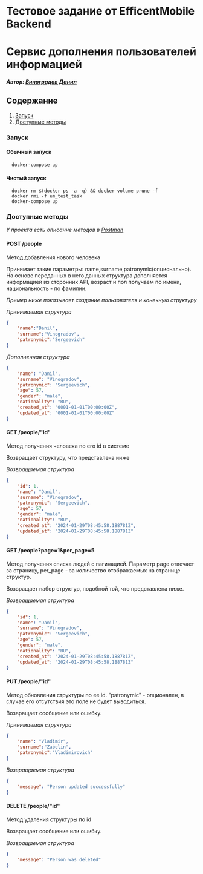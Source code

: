 # Тестовое задание от EfficentMobile Backend
# Сервис дополнения пользователей информацией

##### Автор: [Виноградов Данил](https://t.me/japsty) 

## Содержание
1. [Запуск](#запуск)
2. [Доступные методы](#доступные-методы)

### Запуск
#### Обычный запуск
```shell
  docker-compose up
```
#### Чистый запуск
```shell
  docker rm $(docker ps -a -q) && docker volume prune -f
  docker rmi -f em_test_task
  docker-compose up
```

### Доступные методы

*У проекта есть описание методов в [Postman](https://elements.getpostman.com/redirect?entityId=29141861-9ae9709a-a2ae-4b74-b773-994f6aed8704&entityType=collection)*

#### **POST** /people
Метод добавления нового человека

Принимает такие параметры: name,surname,patronymic(опционально).
На основе переданных в него данных структура дополняется информацией из сторонних API, возраст и пол получаем по имени, национальность - по фамилии.

*Пример ниже показывает создание пользователя и конечную структуру*

*Принимаемая структура*
```json
{
    "name":"Danil",
    "surname":"Vinogradov",
    "patronymic":"Sergeevich"
}
```
*Дополненная структура*
```json
{
    "name": "Danil",
    "surname": "Vinogradov",
    "patronymic": "Sergeevich",
    "age": 57,
    "gender": "male",
    "nationality": "RU",
    "created_at": "0001-01-01T00:00:00Z",
    "updated_at": "0001-01-01T00:00:00Z"
}
```

#### **GET** /people/"id"
Метод получения человека по его id в системе

Возвращает структуру, что представлена ниже

*Возвращаемая структура*
```json
{
    "id": 1,
    "name": "Danil",
    "surname": "Vinogradov",
    "patronymic": "Sergeevich",
    "age": 57,
    "gender": "male",
    "nationality": "RU",
    "created_at": "2024-01-29T08:45:58.188781Z",
    "updated_at": "2024-01-29T08:45:58.188781Z"
}
```
  
#### **GET** /people?page=1&per_page=5
Метод получения списка людей с пагинацией. Параметр page отвечает за страницу, per_page - за количество отображаемых на странице структур.

Возвращает набор структур, подобной той, что представлена ниже.

*Возвращаемая структура*
```json
{
    "id": 1,
    "name": "Danil",
    "surname": "Vinogradov",
    "patronymic": "Sergeevich",
    "age": 57,
    "gender": "male",
    "nationality": "RU",
    "created_at": "2024-01-29T08:45:58.188781Z",
    "updated_at": "2024-01-29T08:45:58.188781Z"
}
```

#### **PUT** /people/"id"
Метод обновления структуры по ее id.
"patronymic" - опционален, в случае его отсутствия это поле не будет выводиться.

Возвращает сообщение или ошибку.

*Принимаемая структура*
```json
{
    "name": "Vladimir",
    "surname":"Zabelin",
    "patronymic":"Vladimirovich"
}
```
*Возвращаемая структура*
```json
{
    "message": "Person updated successfully"
}
```

#### **DELETE** /people/"id"
Метод удаления структуры по id

Возвращает сообщение или ошибку.

*Возвращаемая структура*
```json
{
    "message": "Person was deleted"
}
```
